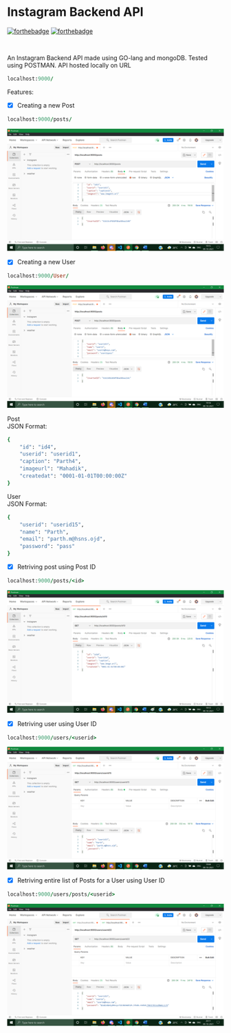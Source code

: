 # Instagram Backend API

[![forthebadge](https://forthebadge.com/images/badges/made-with-go.svg)](https://forthebadge.com)
[![forthebadge](https://forthebadge.com/images/badges/makes-people-smile.svg)](https://forthebadge.com)

<br>

An Instagram Backend API made using GO-lang and mongoDB. Tested using POSTMAN. API hosted locally on URL<br>

```ruby
localhost:9000/
```
Features:<br>

- [X] Creating a new Post
```ruby
localhost:9000/posts/
```
![Create Post](posts.png "Create Post")

- [X] Creating a new User
```ruby
localhost:9000/User/
```
![Create User](users.png "Create User")

Post<br>
JSON Format:<br>

```ruby
{
    "id": "id4",
    "userid": "userid1",
    "caption": "Parth4",
    "imageurl": "Mahadik",
    "createdat": "0001-01-01T00:00:00Z"
}
```
User<br>
JSON Format:<br>

```ruby
{
    "userid": "userid15",
    "name": "Parth",
    "email": "parth.m@hsns.ojd",
    "password": "pass"
}
```
- [X] Retriving post using Post ID<br>
```ruby
localhost:9000/posts/<id>
```
![Retriving Post using Post ID](postsid.png "Get post")

- [X] Retriving user using User ID<br>
```ruby
localhost:9000/users/<userid>
```
![Retriving user using User ID](usersid.png "Get user")

- [X] Retriving entire list of Posts for a User using User ID<br>
```ruby
localhost:9000/users/posts/<userid>
```
![Retriving entire list of Posts for a User using User ID](usersidpasswordencrypt.png "Get user")
